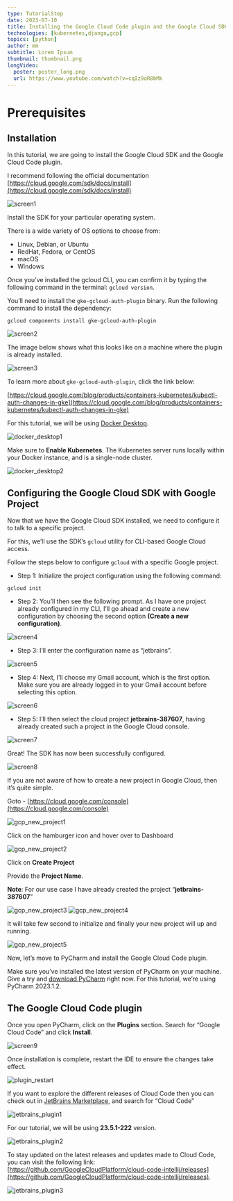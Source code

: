 ```yaml
---
type: TutorialStep
date: 2023-07-10
title: Installing the Google Cloud Code plugin and the Google Cloud SDK
technologies: [kubernetes,django,gcp]
topics: [python]
author: mm
subtitle: Lorem Ipsum
thumbnail: thumbnail.png
longVideo:
  poster: poster_long.png
  url: https://www.youtube.com/watch?v=cqIz9aR8bMk
---
```


# Prerequisites 

## Installation

In this tutorial, we are going to install the Google Cloud SDK and the Google Cloud Code plugin.

I recommend following the official documentation [https://cloud.google.com/sdk/docs/install](https://cloud.google.com/sdk/docs/install)


![screen1](./images/screen1.png)

Install the SDK for your particular operating system. 


There is a wide variety of OS options to choose from: 
- Linux, Debian, or Ubuntu
- RedHat, Fedora, or CentOS
- macOS
- Windows

Once you’ve installed the gcloud CLI, you can confirm it by typing the following command in the terminal: `gcloud version`.

You’ll need to install the `gke-gcloud-auth-plugin` binary. Run the following command to install the dependency:

```
gcloud components install gke-gcloud-auth-plugin
```
![screen2](./images/screen2.png)


The image below shows what this looks like on a machine where the plugin is already installed.


![screen3](./images/screen3.png)


To learn more about `gke-gcloud-auth-plugin`, click the link below: 

[https://cloud.google.com/blog/products/containers-kubernetes/kubectl-auth-changes-in-gke](https://cloud.google.com/blog/products/containers-kubernetes/kubectl-auth-changes-in-gke)


For this tutorial, we will be using [Docker Desktop](https://www.docker.com/products/docker-desktop/).

![docker_desktop1](./images/docker_desktop1.png)


Make sure to **Enable Kubernetes**. The Kubernetes server runs locally within your Docker instance, and is a single-node cluster.

![docker_desktop2](./images/docker_desktop2.png)

## Configuring the Google Cloud SDK with Google Project

Now that we have the Google Cloud SDK installed, we need to configure it to talk to a specific project.

For this, we’ll use the SDK’s `gcloud` utility for CLI-based Google Cloud access.

Follow the steps below to configure `gcloud` with a specific Google project.

- Step 1: Initialize the project configuration using the following command:
```
gcloud init
```  
- Step 2: You’ll then see the following prompt. As I have one project already configured in my CLI, I’ll go
  ahead and create a new configuration by choosing the second option **(Create a new configuration)**.


![screen4](./images/screen4.png)

- Step 3: I’ll enter the configuration name as “jetbrains”.



![screen5](./images/screen5.png)

- Step 4: Next, I’ll choose my Gmail account, which is the first option. Make sure you are already logged in to your Gmail account before selecting this option.

![screen6](./images/screen6.png)


- Step 5: I’ll then select the cloud project **jetbrains-387607**, having already created such a project in the Google Cloud console.


![screen7](./images/screen7.png)


Great! The SDK has now been successfully configured.

![screen8](./images/screen8.png)

If you are not aware of how to create a new project in Google Cloud, then it’s quite simple.

Goto - [https://cloud.google.com/console](https://cloud.google.com/console)

![gcp_new_project1](./images/gcp_new_project1.png)

Click on the hamburger icon and hover over to Dashboard

![gcp_new_project2](./images/gcp_new_project_2.png)

Click on **Create Project**

Provide the **Project Name**.

**Note**: For our use case I have already created the project “**jetbrains-387607**”

![gcp_new_project3](./images/gcp_new_project_3.png)
![gcp_new_project4](./images/gcp_new_project_4.png)

It will take few second to initialize and finally your new project will up and running.

![gcp_new_project5](./images/gcp_new_project_5.png)



Now, let’s move to PyCharm and install the Google Cloud Code plugin.

Make sure you’ve installed the latest version of PyCharm on your machine. Give a try and 
[download PyCharm](https://www.jetbrains.com/pycharm/download/) right now. For this tutorial, we’re using PyCharm 2023.1.2.

## The Google Cloud Code plugin

Once you open PyCharm, click on the **Plugins** section. 
Search for “Google Cloud Code” and click **Install**.

![screen9](./images/screen9.png)

Once installation is complete, restart the IDE to ensure the changes take effect.

![plugin_restart](./images/plugIn_restart_1.png)

If you want to explore the different releases of Cloud Code then you can check out in [JetBrains Marketplace](https://plugins.jetbrains.com/), and search for “Cloud Code”

![jetbrains_plugin1](./images/jb_plugin1.png)

For our tutorial, we will be using **23.5.1-222** version.

![jetbrains_plugin2](./images/jb_plugin2.png)

To stay updated on the latest releases and updates made to Cloud Code, you can visit the following link: [https://github.com/GoogleCloudPlatform/cloud-code-intellij/releases](https://github.com/GoogleCloudPlatform/cloud-code-intellij/releases).

![jetbrains_plugin3](./images/jb_plugin3.png)
